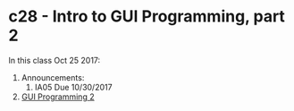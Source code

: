 # c28 - Intro to GUI Programming, part 2

In this class Oct 25 2017:

1. Announcements:
   1. IA05 Due 10/30/2017
1. [GUI Programming 2](1.more-gui.md)
